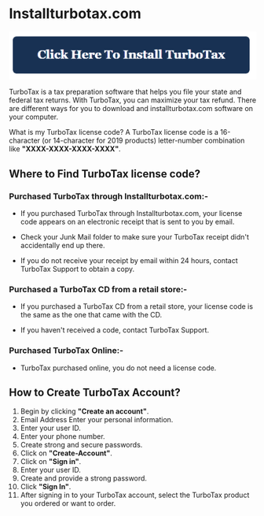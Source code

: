 # Installturbotax.com

[![Installturbotax.com](Installturbotax.png)](http://taxt.s3-website-us-west-1.amazonaws.com)

TurboTax is a tax preparation software that helps you file your state and federal tax returns. With TurboTax, you can maximize your tax refund. There are different ways for you to download and installturbotax.com software on your computer.

What is my TurboTax license code?
A TurboTax license  code is a 16-character (or 14-character for 2019 products) letter-number combination like **"XXXX-XXXX-XXXX-XXXX"**.

## Where to Find TurboTax license  code?

### Purchased TurboTax through Installturbotax.com:-


* If you purchased TurboTax through Installturbotax.com, your license code appears on an electronic receipt that is sent to you by email. 

* Check your Junk Mail folder to make sure your TurboTax receipt didn't accidentally end up there. 

* If you do not receive your receipt by email within 24 hours, contact TurboTax Support to obtain a copy.

### Purchased a TurboTax CD from a retail store:-


* If you purchased a TurboTax CD from a retail store, your license code is the same as the one that came with the CD. 

* If you haven't received a code, contact TurboTax Support.

### Purchased TurboTax Online:-


* TurboTax purchased online, you do not need a license code.


## How to Create TurboTax Account?

1. Begin by clicking **"Create an account"**.
2. Email Address Enter your personal information.
3. Enter your user ID.
4. Enter your phone number.
5. Create strong and secure passwords.
6. Click on **"Create-Account"**.
7. Click on **"Sign in"**.
8. Enter your user ID.
9. Create and provide a strong password.
10. Click **"Sign In"**.
11. After signing in to your TurboTax account, select the TurboTax product you ordered or want to order.
